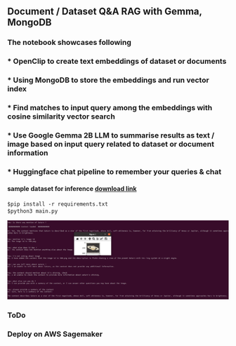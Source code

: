 ## Document / Dataset Q&A  RAG with Gemma, MongoDB ##

### The notebook showcases following ###
### * OpenClip to create text embeddings of dataset or documents ###
### * Using MongoDB to store the embeddings and run vector index ###
### * Find matches to input query among the embeddings with cosine similarity vector search ###
### * Use Google Gemma 2B LLM to summarise results as text / image based on input query related to dataset or document information ###
### * Huggingface chat pipeline to remember your queries & chat ###

#### sample dataset for inference [download link](https://drive.google.com/file/d/1czJDgLRcGeJY6c162f0SNZTIafoHzrcw/view?usp=drive_link) ####
```commandline
$pip install -r requirements.txt
$python3 main.py
```

![output.png](output.png)

### ToDo ###
### Deploy on AWS Sagemaker ###